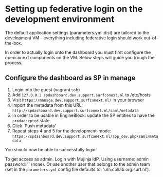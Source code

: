 # Setting up federative login on the development environment

The default application settings (parameters.yml.dist) are tailored to
the development VM - everything including federative login should work
out-of-the-box.

In order to actually login onto the dashboard you must first configure
the openconext components on the VM. Below steps will guide you trough
the process.

## Configure the dashboard as SP in manage

 1. Login into the guest (vagrant ssh)
 2. Add `127.0.0.1 spdashboard.dev.support.surfconext.nl` to /etc/hosts
 3. Visit `https://manage.dev.support.surfconext.nl/` in your browser
 4. Import the metadata from this URL: `http://spdashboard.dev.support.surfconext.nl/saml/metadata`
 5. In order to be usable in EngineBlock: update the SP entities to have the `prodaccepted` state
 6. Click 'Push metadata'
 7. Repeat steps 4 and 5 for the development-mode: `https://spdashboard.dev.support.surfconext.nl/app_dev.php/saml/metadata`
 
You should now be able to successfully login!

To get access as admin. Login with Mujinja IdP. Using username: admin password: '' (none). Or use another user that
belongs to the admin team (set in the `parameters.yml` config file defaults to: 'urn:collab:org:surf.nl').
